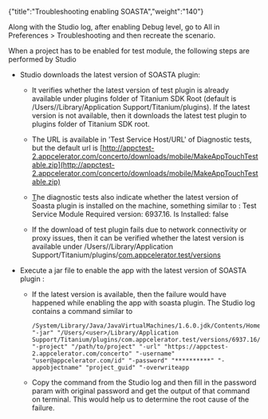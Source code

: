 {"title":"Troubleshooting enabling SOASTA","weight":"140"}

Along with the Studio log, after enabling Debug level, go to All in Preferences > Troubleshooting and then recreate the scenario.

When a project has to be enabled for test module, the following steps are performed by Studio

* Studio downloads the latest version of SOASTA plugin:

    * It verifies whether the latest version of test plugin is already available under plugins folder of Titanium SDK Root (default is /Users/<user>/Library/Application Support/Titanium/plugins). If the latest version is not available, then it downloads the latest test plugin to plugins folder of Titanium SDK root.

    * The URL is available in 'Test Service Host/URL' of Diagnostic tests, but the default url is [http://appctest-2.appcelerator.com/concerto/downloads/mobile/MakeAppTouchTestable.zip](http://appctest-2.appcelerator.com/concerto/downloads/mobile/MakeAppTouchTestable.zip)

    * [T](http://appctest-2.appcelerator.com/concerto/downloads/mobile/MakeAppTouchTestable.zip)he diagnostic tests also indicate whether the latest version of Soasta plugin is installed on the machine, something similar to : Test Service Module Required version: 6937.16. Is Installed: false

    * If the download of test plugin fails due to network connectivity or proxy issues, then it can be verified whether the latest version is available under /Users/<user>/Library/Application Support/Titanium/plugins/[com.appcelerator.test/versions](http://com.appcelerator.test/versions)

* Execute a jar file to enable the app with the latest version of SOASTA plugin :

    * If the latest version is available, then the failure would have happened while enabling the app with soasta plugin. The Studio log contains a command similar to

        ```
        /System/Library/Java/JavaVirtualMachines/1.6.0.jdk/Contents/Home/bin/java" "-jar" "/Users/<user>/Library/Application Support/Titanium/plugins/com.appcelerator.test/versions/6937.16/MakeAppTouchTestable/MakeAppTouchTestable.jar" "-project" "/path/to/project" "-url" "https://appctest-2.appcelerator.com/concerto" "-username" "user@appcelerator.com/id" "-password" "**********" "-appobjectname" "project_guid" "-overwriteapp
        ```

    * Copy the command from the Studio log and then fill in the password param with original password and get the output of that command on terminal. This would help us to determine the root cause of the failure.
